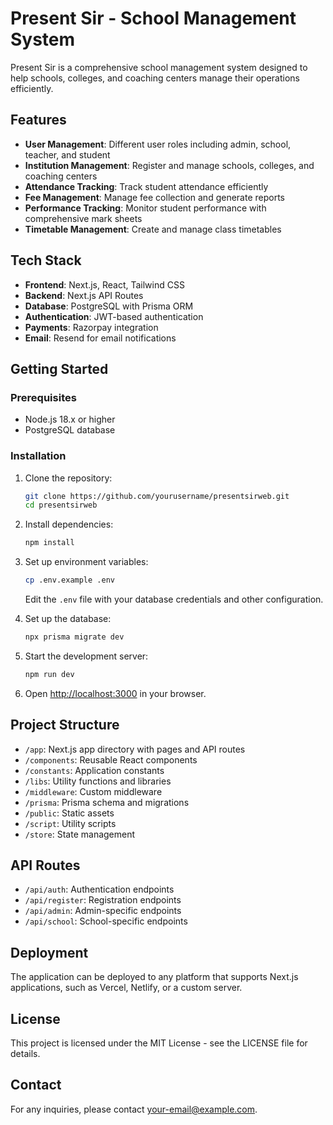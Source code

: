 # Present Sir - School Management System

Present Sir is a comprehensive school management system designed to help schools, colleges, and coaching centers manage their operations efficiently.

## Features

- **User Management**: Different user roles including admin, school, teacher, and student
- **Institution Management**: Register and manage schools, colleges, and coaching centers
- **Attendance Tracking**: Track student attendance efficiently
- **Fee Management**: Manage fee collection and generate reports
- **Performance Tracking**: Monitor student performance with comprehensive mark sheets
- **Timetable Management**: Create and manage class timetables

## Tech Stack

- **Frontend**: Next.js, React, Tailwind CSS
- **Backend**: Next.js API Routes
- **Database**: PostgreSQL with Prisma ORM
- **Authentication**: JWT-based authentication
- **Payments**: Razorpay integration
- **Email**: Resend for email notifications

## Getting Started

### Prerequisites

- Node.js 18.x or higher
- PostgreSQL database

### Installation

1. Clone the repository:

   ```bash
   git clone https://github.com/yourusername/presentsirweb.git
   cd presentsirweb
   ```

2. Install dependencies:

   ```bash
   npm install
   ```

3. Set up environment variables:

   ```bash
   cp .env.example .env
   ```

   Edit the `.env` file with your database credentials and other configuration.

4. Set up the database:

   ```bash
   npx prisma migrate dev
   ```

5. Start the development server:

   ```bash
   npm run dev
   ```

6. Open [http://localhost:3000](http://localhost:3000) in your browser.

## Project Structure

- `/app`: Next.js app directory with pages and API routes
- `/components`: Reusable React components
- `/constants`: Application constants
- `/libs`: Utility functions and libraries
- `/middleware`: Custom middleware
- `/prisma`: Prisma schema and migrations
- `/public`: Static assets
- `/script`: Utility scripts
- `/store`: State management

## API Routes

- `/api/auth`: Authentication endpoints
- `/api/register`: Registration endpoints
- `/api/admin`: Admin-specific endpoints
- `/api/school`: School-specific endpoints

## Deployment

The application can be deployed to any platform that supports Next.js applications, such as Vercel, Netlify, or a custom server.

## License

This project is licensed under the MIT License - see the LICENSE file for details.

## Contact

For any inquiries, please contact [your-email@example.com](mailto:your-email@example.com).
